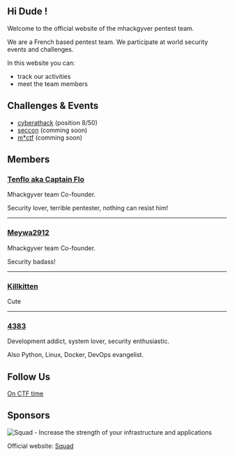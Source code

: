 ## Hi Dude !
Welcome to the official website of the mhackgyver pentest team.

We are a French based pentest team. We participate at world security events and challenges.

In this website you can:
- track our activities
- meet the team members

## Challenges & Events
- [cyberathack](https://www.cyberathack.com/) (position 8/50)
- [seccon](http://ctf.seccon.jp) (comming soon)
- [m*ctf](http://mctf.ru/en/) (comming soon)

## Members
### [Tenflo aka Captain Flo](https://github.com/fcarfantan)
Mhackgyver team Co-founder. 

Security lover, terrible pentester, nothing can resist him!

---

### [Meywa2912](https://github.com/Meywa2912)
Mhackgyver team Co-founder. 

Security badass!

---

### [Killkitten](https://github.com/Killkitten)
Cute

---

### [4383](https://github.com/4383)
Development addict, system lover, security enthusiastic. 

Also Python, Linux, Docker, DevOps evangelist.

## Follow Us
[On CTF time](https://ctftime.org/team/30616)

## Sponsors
![Squad - Increase the strength of your infrastructure and applications](https://www.squad.fr/static/images/theme/logo_blue.png "Squad")

Official website: [Squad](https://www.squad.fr/en/know-us/)




